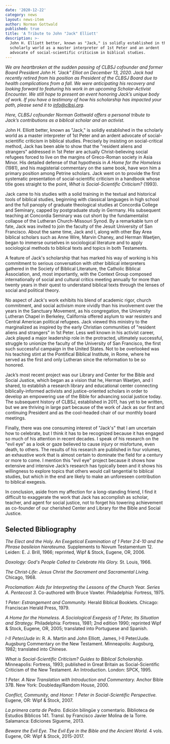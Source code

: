 ```yaml
---
date: '2020-12-22'
category: news
layout: news-item
author: Norman Gottwald
published: true
title: 'A Tribute to John "Jack" Elliott'
description: >-
  John H. Elliott better, known as "Jack," is solidly established in the
  scholarly world as a master interpreter of 1st Peter and an ardent
  advocate of social-scientific criticism in biblical studies.
---
```

_We are heartbroken at the sudden passing of CLBSJ cofounder and former
Board President John H. "Jack" Elliot on December 13, 2020. Jack had
recently retired from his position as President of the CLBSJ Board due
to health complications from a fall. We were anticipating his recovery
and looking forward to featuring his work in an upcoming
Scholar-Activist Encounter. We still hope to present an event honoring
Jack’s unique body of work. If you have a testimony of how his
scholarship has impacted your path, please send it to [info@clbsj.org](mailto:info@clbsj.org)._

_Here, CLBSJ cofounder Norman Gottwald offers a personal tribute to
Jack’s contributions as a biblical scholar and an activist._

John H. Elliott better, known as "Jack," is solidly established in the
scholarly world as a master interpreter of 1st Peter and an ardent
advocate of social-scientific criticism in biblical studies. Precisely
by insisting on social-critical method, Jack has been able to show that
the "resident aliens and strangers" addressed in 1st Peter are actually
Christ-believing social refugees forced to live on the margins of
Greco-Roman society in Asia Minor. His detailed defense of that
hypothesis in _A Home for the Homeless_ (1981), and his magisterial
commentary on the same book, have won him a primary position among
Petrine scholars. Jack went on to provide the first systematic
presentation of social-scientific criticism in a handbook whose title
goes straight to the point, _What is Social-Scientific Criticism?_ (1993).

Jack came to his studies with a solid training in the textual and
historical tools of biblical studies, beginning with classical languages
in high school and the full panoply of graduate theological studies at
Concordia College and Seminary, capped by postgraduate study in Germany.
His subsequent teaching at Concordia Seminary was cut short by the
fundamentalist collapse of the Lutheran Church-Missouri Synod. By a
remarkable turn of fate, Jack was invited to join the faculty of the
Jesuit University of San Francisco. About the same time, Jack and I,
along with other Bay Area biblical scholars such as Anne Wire, Marvin
Chaney, and Herman Waetjen, began to immerse ourselves in sociological
literature and to apply sociological methods to biblical texts and
topics in both Testaments.

A feature of Jack's scholarship that has marked his way of working is
his commitment to serious conversation with other biblical interpreters
gathered in the Society of Biblical Literature, the Catholic Biblical
Association, and, most importantly,  with the Context Group composed
internationally of social and cultural critics meeting annually for more
than twenty years in their quest to understand biblical texts through
the lenses of social and political theory.

No aspect of Jack's work exhibits his blend of academic rigor, church
commitment, and social activism more vividly than his involvement over
the years in the Sanctuary Movement, as his congregation, the University
Lutheran Chapel in Berkeley, California offered asylum to war resisters
and Central American political refugees. Jack viewed this ministry to
the marginalized as inspired by the early Christian communities of
"resident aliens and strangers" in 1st Peter. Less well known in his
activist career, Jack played a major leadership role in the protracted,
ultimately successful, struggle to unionize the faculty of the
University of San Francisco, the first such successful campaign in the
United States. Not to be overlooked was his teaching stint at the
Pontifical Biblical Institute, in Rome, where he served as the first and
only Lutheran since the reformation to be so honored.

Jack’s most recent project was our Library and Center for the Bible and
Social Justice, which began as a vision that he, Herman Waetjen, and I
shared, to establish a research library and educational center
connecting biblically-informed activists and justice-oriented scholars
in order to develop an empowering use of the Bible for advancing social
justice today. The subsequent history of CLBSJ, established in 2011, has
yet to be written, but we are thriving in large part because of the work
of Jack as our first and continuing President and as the cool-headed
chair of our monthly board meetings.

Finally, there was one consuming interest of "Jack's" that I am
uncertain how to celebrate, but I think it has to be recognized because
it has engaged so much of his attention in recent decades. I speak of
his research on the "evil eye" as  a look or gaze believed to cause
injury or misfortune, even death, to others. The results of his research
are published in four volumes, an exhaustive work that is almost certain
to dominate the field for a century or more to come. I mention this
"evil eye" project because it shows how extensive and intensive Jack’s
research has typically been and it shows his willingness to explore
topics that others would call tangential to biblical studies, but which
in the end are likely to make an unforeseen contribution to biblical
exegesis.

In conclusion, aside from my affection for a long-standing friend, I
find it difficult to exaggerate the work that Jack has accomplish as
scholar, teacher, and agent for social justice, not to forget his
towering achievement as co-founder of our cherished Center and Library
for the Bible and Social Justice.

## Selected Bibliography

_The Elect and the Holy. An Exegetical Examination of 1 Peter 2:4-10 and the Phrase basileion hierateuma._ Supplements to Novum Testamentum 12. Leiden: E. J. Brill, 1966; reprinted, Wipf & Stock, Eugene, OR, 2006.

_Doxology: God's People Called to Celebrate His Glory._ St. Louis, 1966.

_The Christ-Life: Jesus Christ the Sacrament and Sacramental Living._ Chicago, 1968.

_Proclamation: Aids for Interpreting the Lessons of the Church Year. Series A. Pentecost 3._
Co-authored with Bruce Vawter.  Philadelphia: Fortress, 1975.

_1 Peter: Estrangement and Community._ Herald Biblical Booklets.
Chicago: Franciscan Herald Press, 1979.

_A Home for the Homeless.  A Sociological Exegesis of 1 Peter, Its  Situation and Strategy._
Philadelphia: Fortress, 1981; 2nd edition 1990; reprinted Wipf & Stock, Eugene, OR, 2005; translated into Portuguese and Spanish.

_I-II Peter/Jude_ in: R. A. Martin and John Elliott, James, I-II Peter/Jude.  Augsburg Commentary
on the New Testament. Minneapolis: Augsburg, 1982; translated into Chinese.

_What is Social-Scientific Criticism? Guides to Biblical Scholarship._ Minneapolis: Fortress, 1993; published in Great Britain as  Social-Scientific Criticism of the New Testament. An Introduction. London: SPCK, 1995.

_1 Peter. A New Translation with Introduction and Commentary._ Anchor Bible 37B. New York: Doubleday/Random House, 2000.

_Conflict, Community, and Honor: 1 Peter in Social-Scientific Perspective._ Eugene, OR: Wipf & Stock, 2007.

_La primera carta de Pedro._ Edición bilingüe y comentario. Biblioteca de Estudios Bíblicos 141. Transl. by Francisco Javier Molina de la Torre. Salamanca: Ediciones Sígueme, 2013.

_Beware the Evil Eye. The Evil Eye in the Bible and the Ancient World._ 4 vols. Eugene, OR: Wipf & Stock, 2015-2017.
